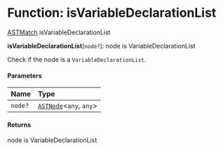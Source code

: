 # Function: isVariableDeclarationList

[ASTMatch](/en/auto-docs/free-layout-editor/modules/ASTMatch.md).isVariableDeclarationList

**isVariableDeclarationList**(`node?`): node is VariableDeclarationList

Check if the node is a `VariableDeclarationList`.

#### Parameters

| Name | Type |
| :------ | :------ |
| `node?` | [`ASTNode`](/en/auto-docs/free-layout-editor/classes/ASTNode.md)<`any`, `any`> |

#### Returns

node is VariableDeclarationList

